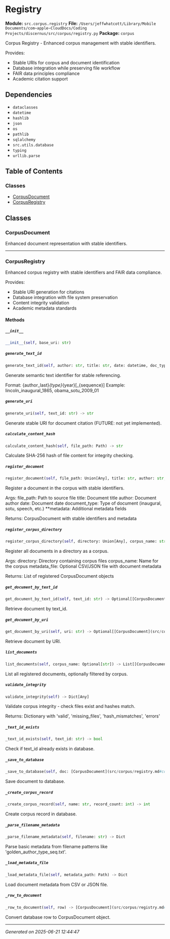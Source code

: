 # Registry

**Module:** `src.corpus.registry`
**File:** `/Users/jeffwhatcott/Library/Mobile Documents/com~apple~CloudDocs/Coding Projects/discernus/src/corpus/registry.py`
**Package:** `corpus`

Corpus Registry - Enhanced corpus management with stable identifiers.

Provides:
- Stable URIs for corpus and document identification  
- Database integration while preserving file workflow
- FAIR data principles compliance
- Academic citation support

## Dependencies

- `dataclasses`
- `datetime`
- `hashlib`
- `json`
- `os`
- `pathlib`
- `sqlalchemy`
- `src.utils.database`
- `typing`
- `urllib.parse`

## Table of Contents

### Classes
- [CorpusDocument](#corpusdocument)
- [CorpusRegistry](#corpusregistry)

## Classes

### CorpusDocument

Enhanced document representation with stable identifiers.

---

### CorpusRegistry

Enhanced corpus registry with stable identifiers and FAIR data compliance.

Provides:
- Stable URI generation for citations
- Database integration with file system preservation
- Content integrity validation
- Academic metadata standards

#### Methods

##### `__init__`
```python
__init__(self, base_uri: str)
```

##### `generate_text_id`
```python
generate_text_id(self, author: str, title: str, date: datetime, doc_type: str) -> str
```

Generate semantic text identifier for stable referencing.

Format: {author_last}_{type}_{year}[_{sequence}]
Example: lincoln_inaugural_1865, obama_sotu_2009_01

##### `generate_uri`
```python
generate_uri(self, text_id: str) -> str
```

Generate stable URI for document citation (FUTURE: not yet implemented).

##### `calculate_content_hash`
```python
calculate_content_hash(self, file_path: Path) -> str
```

Calculate SHA-256 hash of file content for integrity checking.

##### `register_document`
```python
register_document(self, file_path: Union[Any], title: str, author: str, date: datetime, document_type: str, **metadata) -> [CorpusDocument](src/corpus/registry.md#corpusdocument)
```

Register a document in the corpus with stable identifiers.

Args:
    file_path: Path to source file
    title: Document title
    author: Document author
    date: Document date
    document_type: Type of document (inaugural, sotu, speech, etc.)
    **metadata: Additional metadata fields
    
Returns:
    CorpusDocument with stable identifiers and metadata

##### `register_corpus_directory`
```python
register_corpus_directory(self, directory: Union[Any], corpus_name: str, metadata_file: Optional[str]) -> List[[CorpusDocument](src/corpus/registry.md#corpusdocument)]
```

Register all documents in a directory as a corpus.

Args:
    directory: Directory containing corpus files
    corpus_name: Name for the corpus
    metadata_file: Optional CSV/JSON file with document metadata
    
Returns:
    List of registered CorpusDocument objects

##### `get_document_by_text_id`
```python
get_document_by_text_id(self, text_id: str) -> Optional[[CorpusDocument](src/corpus/registry.md#corpusdocument)]
```

Retrieve document by text_id.

##### `get_document_by_uri`
```python
get_document_by_uri(self, uri: str) -> Optional[[CorpusDocument](src/corpus/registry.md#corpusdocument)]
```

Retrieve document by URI.

##### `list_documents`
```python
list_documents(self, corpus_name: Optional[str]) -> List[[CorpusDocument](src/corpus/registry.md#corpusdocument)]
```

List all registered documents, optionally filtered by corpus.

##### `validate_integrity`
```python
validate_integrity(self) -> Dict[Any]
```

Validate corpus integrity - check files exist and hashes match.

Returns:
    Dictionary with 'valid', 'missing_files', 'hash_mismatches', 'errors'

##### `_text_id_exists`
```python
_text_id_exists(self, text_id: str) -> bool
```

Check if text_id already exists in database.

##### `_save_to_database`
```python
_save_to_database(self, doc: [CorpusDocument](src/corpus/registry.md#corpusdocument)) -> None
```

Save document to database.

##### `_create_corpus_record`
```python
_create_corpus_record(self, name: str, record_count: int) -> int
```

Create corpus record in database.

##### `_parse_filename_metadata`
```python
_parse_filename_metadata(self, filename: str) -> Dict
```

Parse basic metadata from filename patterns like 'golden_author_type_seq.txt'.

##### `_load_metadata_file`
```python
_load_metadata_file(self, metadata_path: Path) -> Dict
```

Load document metadata from CSV or JSON file.

##### `_row_to_document`
```python
_row_to_document(self, row) -> [CorpusDocument](src/corpus/registry.md#corpusdocument)
```

Convert database row to CorpusDocument object.

---

*Generated on 2025-06-21 12:44:47*
